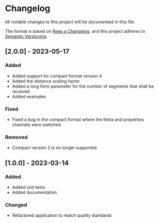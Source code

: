 # Changelog

All notable changes to this project will be documented in this file.

The format is based on [Keep a Changelog](https://keepachangelog.com/en/1.0.0/),
and this project adheres to [Semantic Versioning](https://semver.org/spec/v2.0.0.html).

## [2.0.0] - 2023-05-17

### Added

* Added support for compact format version 4
* Added the distance scaling factor
* Added a long form parameter for the number of segments that shall be received
* Added examples

### Fixed

* Fixed a bug in the compact format where the theta and properties channels were switched

### Removed

* Compact version 3 is no longer supported

## [1.0.0] - 2023-03-14

### Added

* Added unit tests
* Added documentation

### Changed

* Refactored application to match quality standards
